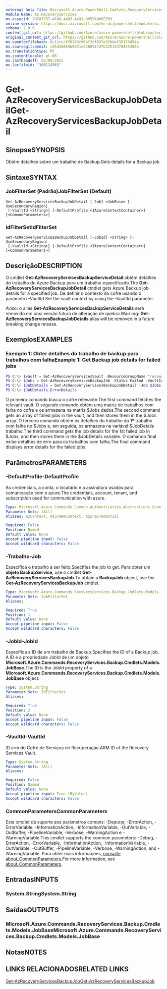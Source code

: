 ```yaml
---
external help file: Microsoft.Azure.PowerShell.Cmdlets.RecoveryServices.Backup.dll-Help.xml
Module Name: Az.RecoveryServices
ms.assetid: 707A3E57-AF46-44B3-A491-89554900EF03
online version: https://docs.microsoft.com/en-us/powershell/module/az.recoveryservices/get-azrecoveryservicesbackupjobdetail
schema: 2.0.0
content_git_url: https://github.com/Azure/azure-powershell/blob/master/src/RecoveryServices/RecoveryServices/help/Get-AzRecoveryServicesBackupJobDetail.md
original_content_git_url: https://github.com/Azure/azure-powershell/blob/master/src/RecoveryServices/RecoveryServices/help/Get-AzRecoveryServicesBackupJobDetail.md
ms.openlocfilehash: 6c12cccff6305c96bf2df037e32b8af35170454a
ms.sourcegitcommit: c05d3d669b5631e526841f47b22513d78495350b
ms.translationtype: MT
ms.contentlocale: pt-BR
ms.lasthandoff: 02/09/2021
ms.locfileid: "100114963"
---
```

# <span data-ttu-id="8f7c5-101">Get-AzRecoveryServicesBackupJobDetail</span><span class="sxs-lookup"><span data-stu-id="8f7c5-101">Get-AzRecoveryServicesBackupJobDetail</span></span>

## <span data-ttu-id="8f7c5-102">Sinopse</span><span class="sxs-lookup"><span data-stu-id="8f7c5-102">SYNOPSIS</span></span>

<span data-ttu-id="8f7c5-103">Obtém detalhes sobre um trabalho de Backup.</span><span class="sxs-lookup"><span data-stu-id="8f7c5-103">Gets details for a Backup job.</span></span>

## <span data-ttu-id="8f7c5-104">Sintaxe</span><span class="sxs-lookup"><span data-stu-id="8f7c5-104">SYNTAX</span></span>

### <span data-ttu-id="8f7c5-105">JobFilterSet (Padrão)</span><span class="sxs-lookup"><span data-stu-id="8f7c5-105">JobFilterSet (Default)</span></span>
```
Get-AzRecoveryServicesBackupJobDetail [-Job] <JobBase> [-UseSecondaryRegion]
 [-VaultId <String>] [-DefaultProfile <IAzureContextContainer>] [<CommonParameters>]
```

### <span data-ttu-id="8f7c5-106">IdFilterSet</span><span class="sxs-lookup"><span data-stu-id="8f7c5-106">IdFilterSet</span></span>
```
Get-AzRecoveryServicesBackupJobDetail [-JobId] <String> [-UseSecondaryRegion]
 [-VaultId <String>] [-DefaultProfile <IAzureContextContainer>] [<CommonParameters>]
```

## <span data-ttu-id="8f7c5-107">Descrição</span><span class="sxs-lookup"><span data-stu-id="8f7c5-107">DESCRIPTION</span></span>

<span data-ttu-id="8f7c5-108">O cmdlet **Get-AzRecoveryServicesBackupServiceDetail** obtém detalhes do trabalho do Azure Backup para um trabalho especificado.</span><span class="sxs-lookup"><span data-stu-id="8f7c5-108">The **Get-AzRecoveryServicesBackupJobDetail** cmdlet gets Azure Backup job details for a specified job.</span></span>
<span data-ttu-id="8f7c5-109">De definir o contexto do cofre usando o parâmetro -VaultId.</span><span class="sxs-lookup"><span data-stu-id="8f7c5-109">Set the vault context by using the -VaultId parameter.</span></span>

<span data-ttu-id="8f7c5-110">Aviso: o alias **Get-AzRecoveryServicesBackupServiceDetails** será removido em uma versão futura de alteração de quebra.</span><span class="sxs-lookup"><span data-stu-id="8f7c5-110">Warning: **Get-AzRecoveryServicesBackupJobDetails** alias will be removed in a future breaking change release.</span></span>

## <span data-ttu-id="8f7c5-111">Exemplos</span><span class="sxs-lookup"><span data-stu-id="8f7c5-111">EXAMPLES</span></span>

### <span data-ttu-id="8f7c5-112">Exemplo 1: Obter detalhes do trabalho de backup para trabalhos com falha</span><span class="sxs-lookup"><span data-stu-id="8f7c5-112">Example 1: Get Backup job details for failed jobs</span></span>

```powershell
PS C:\> $vault = Get-AzRecoveryServicesVault -ResourceGroupName "resourceGroup" -Name "vaultName"
PS C:\> $Jobs = Get-AzRecoveryServicesBackupJob -Status Failed -VaultId $vault.ID
PS C:\> $JobDetails = Get-AzRecoveryServicesBackupJobDetail -Job $Jobs[0] -VaultId $vault.ID
PS C:\> $JobDetails.ErrorDetails
```

<span data-ttu-id="8f7c5-113">O primeiro comando busca o cofre relevante.</span><span class="sxs-lookup"><span data-stu-id="8f7c5-113">The first command fetches the relevant vault.</span></span> <span data-ttu-id="8f7c5-114">O segundo comando obtém uma matriz de trabalhos com falha no cofre e os armazena na matriz $Jobs dados.</span><span class="sxs-lookup"><span data-stu-id="8f7c5-114">The second command gets an array of failed jobs in the vault, and then stores them in the $Jobs array.</span></span>
<span data-ttu-id="8f7c5-115">O terceiro comando obtém os detalhes do trabalho do 1º trabalho com falha no $Jobs e, em seguida, os armazena na variável $JobDetails trabalho.</span><span class="sxs-lookup"><span data-stu-id="8f7c5-115">The third command gets the job details for the 1st failed job in $Jobs, and then stores them in the $JobDetails variable.</span></span>
<span data-ttu-id="8f7c5-116">O comando final exibe detalhes de erro para os trabalhos com falha.</span><span class="sxs-lookup"><span data-stu-id="8f7c5-116">The final command displays error details for the failed jobs.</span></span>

## <span data-ttu-id="8f7c5-117">Parâmetros</span><span class="sxs-lookup"><span data-stu-id="8f7c5-117">PARAMETERS</span></span>

### <span data-ttu-id="8f7c5-118">-DefaultProfile</span><span class="sxs-lookup"><span data-stu-id="8f7c5-118">-DefaultProfile</span></span>

<span data-ttu-id="8f7c5-119">As credenciais, a conta, o locatário e a assinatura usadas para comunicação com o azure.</span><span class="sxs-lookup"><span data-stu-id="8f7c5-119">The credentials, account, tenant, and subscription used for communication with azure.</span></span>

```yaml
Type: Microsoft.Azure.Commands.Common.Authentication.Abstractions.Core.IAzureContextContainer
Parameter Sets: (All)
Aliases: AzContext, AzureRmContext, AzureCredential

Required: False
Position: Named
Default value: None
Accept pipeline input: False
Accept wildcard characters: False
```

### <span data-ttu-id="8f7c5-120">-Trabalho</span><span class="sxs-lookup"><span data-stu-id="8f7c5-120">-Job</span></span>

<span data-ttu-id="8f7c5-121">Especifica o trabalho a ser feito.</span><span class="sxs-lookup"><span data-stu-id="8f7c5-121">Specifies the job to get.</span></span>
<span data-ttu-id="8f7c5-122">Para obter um **objeto BackupService,** use o cmdlet **Get-AzRecoveryServicesBackupJob.**</span><span class="sxs-lookup"><span data-stu-id="8f7c5-122">To obtain a **BackupJob** object, use the **Get-AzRecoveryServicesBackupJob** cmdlet.</span></span>

```yaml
Type: Microsoft.Azure.Commands.RecoveryServices.Backup.Cmdlets.Models.JobBase
Parameter Sets: JobFilterSet
Aliases:

Required: True
Position: 1
Default value: None
Accept pipeline input: False
Accept wildcard characters: False
```

### <span data-ttu-id="8f7c5-123">-JobId</span><span class="sxs-lookup"><span data-stu-id="8f7c5-123">-JobId</span></span>

<span data-ttu-id="8f7c5-124">Especifica a ID de um trabalho de Backup.</span><span class="sxs-lookup"><span data-stu-id="8f7c5-124">Specifies the ID of a Backup job.</span></span>
<span data-ttu-id="8f7c5-125">A ID é a propriedade JobId de um objeto **Microsoft.Azure.Commands.RecoveryServices.Backup.Cmdlets.Models.JobBase.**</span><span class="sxs-lookup"><span data-stu-id="8f7c5-125">The ID is the JobId property of a **Microsoft.Azure.Commands.RecoveryServices.Backup.Cmdlets.Models.JobBase** object.</span></span>

```yaml
Type: System.String
Parameter Sets: IdFilterSet
Aliases:

Required: True
Position: 2
Default value: None
Accept pipeline input: False
Accept wildcard characters: False
```

### <span data-ttu-id="8f7c5-126">-VaultId</span><span class="sxs-lookup"><span data-stu-id="8f7c5-126">-VaultId</span></span>

<span data-ttu-id="8f7c5-127">ID arm do Cofre de Serviços de Recuperação.</span><span class="sxs-lookup"><span data-stu-id="8f7c5-127">ARM ID of the Recovery Services Vault.</span></span>

```yaml
Type: System.String
Parameter Sets: (All)
Aliases:

Required: False
Position: Named
Default value: None
Accept pipeline input: True (ByValue)
Accept wildcard characters: False
```

### <span data-ttu-id="8f7c5-128">CommonParameters</span><span class="sxs-lookup"><span data-stu-id="8f7c5-128">CommonParameters</span></span>
<span data-ttu-id="8f7c5-129">Este cmdlet dá suporte aos parâmetros comuns: -Depurar, -ErrorAction, -ErrorVariable, -InformationAction, -InformationVariable, -OutVariable, -OutBuffer, -PipelineVariable, -Verbose, -WarningAction e -WarningVariable.</span><span class="sxs-lookup"><span data-stu-id="8f7c5-129">This cmdlet supports the common parameters: -Debug, -ErrorAction, -ErrorVariable, -InformationAction, -InformationVariable, -OutVariable, -OutBuffer, -PipelineVariable, -Verbose, -WarningAction, and -WarningVariable.</span></span> <span data-ttu-id="8f7c5-130">Para obter mais informações, [consulte about_CommonParameters.](http://go.microsoft.com/fwlink/?LinkID=113216)</span><span class="sxs-lookup"><span data-stu-id="8f7c5-130">For more information, see [about_CommonParameters](http://go.microsoft.com/fwlink/?LinkID=113216).</span></span>

## <span data-ttu-id="8f7c5-131">Entradas</span><span class="sxs-lookup"><span data-stu-id="8f7c5-131">INPUTS</span></span>

### <span data-ttu-id="8f7c5-132">System.String</span><span class="sxs-lookup"><span data-stu-id="8f7c5-132">System.String</span></span>

## <span data-ttu-id="8f7c5-133">Saídas</span><span class="sxs-lookup"><span data-stu-id="8f7c5-133">OUTPUTS</span></span>

### <span data-ttu-id="8f7c5-134">Microsoft.Azure.Commands.RecoveryServices.Backup.Cmdlets.Models.JobBase</span><span class="sxs-lookup"><span data-stu-id="8f7c5-134">Microsoft.Azure.Commands.RecoveryServices.Backup.Cmdlets.Models.JobBase</span></span>

## <span data-ttu-id="8f7c5-135">Notas</span><span class="sxs-lookup"><span data-stu-id="8f7c5-135">NOTES</span></span>

## <span data-ttu-id="8f7c5-136">LINKS RELACIONADOS</span><span class="sxs-lookup"><span data-stu-id="8f7c5-136">RELATED LINKS</span></span>

[<span data-ttu-id="8f7c5-137">Get-AzRecoveryServicesBackupJob</span><span class="sxs-lookup"><span data-stu-id="8f7c5-137">Get-AzRecoveryServicesBackupJob</span></span>](./Get-AzRecoveryServicesBackupJob.md)
